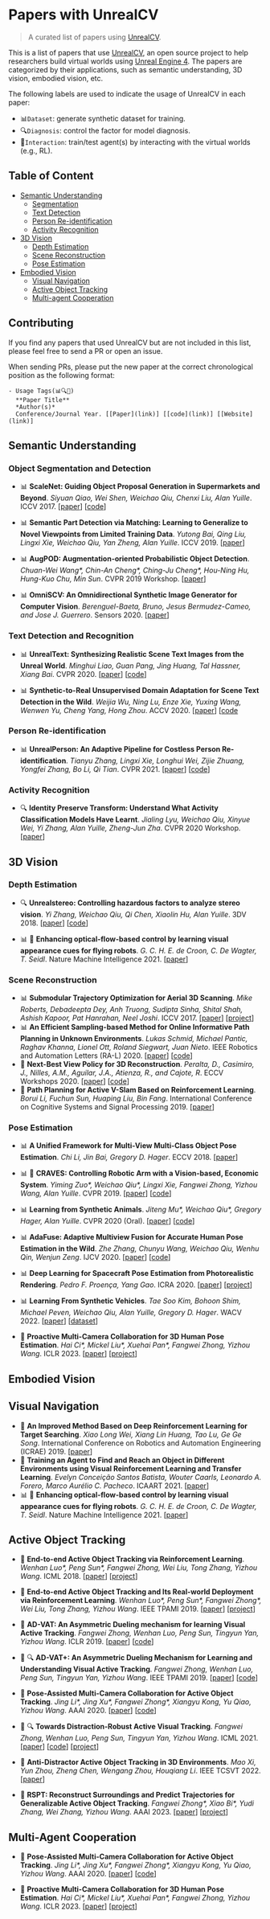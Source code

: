 # Papers with UnrealCV
> A curated list of papers using [UnrealCV](unrealcv.org).

This is a list of papers that use [UnrealCV](unrealcv.org), an open source project to help researchers build virtual worlds using [Unreal Engine 4](www.unrealengine.com). 
The papers are categorized by their applications, such as semantic understanding, 3D vision, embodied vision, etc.

The following labels are used to indicate the usage of UnrealCV in each paper:

- 📊`Dataset`: generate synthetic dataset for training.
- 🔍`Diagnosis`: control the factor for model diagnosis.
- 🏃`Interaction`: train/test agent(s) by interacting with the virtual worlds (e.g., RL).

## Table of Content
* [Semantic Understanding](#semantic)
  * [Segmentation](#segmentation)
  * [Text Detection](#text-detection)
  * [Person Re-identification](#person-reid)
  * [Activity Recognition](#activity)
* [3D Vision](#3d-vision)
  * [Depth Estimation](#depth)
  * [Scene Reconstruction](#reconstruction)
  * [Pose Estimation](#pose)
* [Embodied Vision](#embodied-vision)
  * [Visual Navigation](#visual-navigation)
  * [Active Object Tracking](#active-tracking)
  * [Multi-agent Cooperation](#multi-agent)

## <a name="contributing"></a> Contributing
If you find any papers that used UnrealCV but are not included in this list, please feel free to send a PR or open an issue.

When sending PRs, please put the new paper at the correct chronological position as the following format: <br>

```
- Usage Tags(📊🔍🏃) 
  **Paper Title** 
  *Author(s)* 
  Conference/Journal Year. [[Paper](link)] [[code](link)] [[Website](link)]
```

## <a name="semantic"></a> Semantic Understanding

### <a name="segmentation"></a> Object Segmentation and Detection
- 📊 **ScaleNet: Guiding Object Proposal Generation in Supermarkets and Beyond**.
   *Siyuan Qiao, Wei Shen, Weichao Qiu, Chenxi Liu, Alan Yuille*. 
   ICCV 2017. [[paper](https://arxiv.org/abs/1704.06752)] [[code](https://github.com/joe-siyuan-qiao/SupermarketPlugin-AutoShuffleWindow)]
   
- 📊
  **Semantic Part Detection via Matching: Learning to Generalize to Novel Viewpoints from Limited Training Data**.
  *Yutong Bai, Qing Liu, Lingxi Xie, Weichao Qiu, Yan Zheng, Alan Yuille*.
  ICCV 2019. [[paper](https://openaccess.thecvf.com/content_ICCV_2019/papers/Bai_Semantic_Part_Detection_via_Matching_Learning_to_Generalize_to_Novel_ICCV_2019_paper.pdf)]

- 📊
  **AugPOD: Augmentation-oriented Probabilistic Object Detection**.
  *Chuan-Wei Wang\*, Chin-An Cheng\*, Ching-Ju Cheng\*, Hou-Ning Hu, Hung-Kuo Chu, Min Sun*.
  CVPR 2019 Workshop. [[paper](https://nikosuenderhauf.github.io/roboticvisionchallenges/assets/papers/CVPR19/rvc_1.pdf)]

- 📊 
  **OmniSCV: An Omnidirectional Synthetic Image Generator for Computer Vision**. 
  *Berenguel-Baeta, Bruno, Jesus Bermudez-Cameo, and Jose J. Guerrero*. Sensors 2020. [[paper](https://www.ncbi.nlm.nih.gov/pmc/articles/PMC7181225/)]

### <a name="text-detection"></a> Text Detection and Recognition
- 📊
  **UnrealText: Synthesizing Realistic Scene Text Images from the Unreal World**.
  *Minghui Liao, Guan Pang, Jing Huang, Tal Hassner, Xiang Bai*.
  CVPR 2020. [[paper](https://arxiv.org/abs/2003.10608)] [[code](https://github.com/Jyouhou/UnrealText)]

- 📊 
 **Synthetic-to-Real Unsupervised Domain Adaptation for Scene Text Detection in the Wild**.
 *Weijia Wu, Ning Lu, Enze Xie, Yuxing Wang, Wenwen Yu, Cheng Yang, Hong Zhou*.
 ACCV 2020. [[paper](https://openaccess.thecvf.com/content/ACCV2020/papers/Wu_Synthetic-to-Real_Unsupervised_Domain_Adaptation_for_Scene_Text_Detection_in_the_ACCV_2020_paper.pdf)] [[code](https://github.com/weijiawu/SyntoReal_STD)

### <a name="person-reid"></a> Person Re-identification
- 📊
  **UnrealPerson: An Adaptive Pipeline for Costless Person Re-identification**.
  *Tianyu Zhang, Lingxi Xie, Longhui Wei, Zijie Zhuang, Yongfei Zhang, Bo Li, Qi Tian*.
  CVPR 2021. [[paper](https://arxiv.org/abs/2012.04268v2)] [[code](https://github.com/FlyHighest/UnrealPerson)]

### <a name="activity"></a> Activity Recognition
- 🔍
  **Identity Preserve Transform: Understand What Activity Classification Models Have Learnt**.
  *Jialing Lyu, Weichao Qiu, Xinyue Wei, Yi Zhang, Alan Yuille, Zheng-Jun Zha*.
  CVPR 2020 Workshop. [[paper](https://arxiv.org/abs/1912.06314)]


## <a name="3d-vision"></a> 3D Vision

### <a name="depth"></a> Depth Estimation
- 🔍
  **Unrealstereo: Controlling hazardous factors to analyze stereo vision**.
  *Yi Zhang, Weichao Qiu, Qi Chen, Xiaolin Hu, Alan Yuille*.
  3DV 2018. [[paper](https://arxiv.org/abs/1612.04647)] [[code](https://github.com/edz-o/unreal-stereo-evaluation)]

- 📊 🏃
  **Enhancing optical-flow-based control by learning visual appearance cues for flying robots**.
  *G. C. H. E. de Croon, C. De Wagter, T. Seidl*.
  Nature Machine Intelligence 2021. [[paper](https://www.nature.com/articles/s42256-020-00279-7)]

### <a name="reconstruction"></a> Scene Reconstruction
- 📊
  **Submodular Trajectory Optimization for Aerial 3D Scanning**.
  *Mike Roberts, Debadeepta Dey, Anh Truong, Sudipta Sinha, Shital Shah, Ashish Kapoor, Pat Hanrahan, Neel Joshi*.
  ICCV 2017. [[paper](https://arxiv.org/abs/1705.00703)] [[project](http://graphics.stanford.edu/papers/aerial_scanning/)]
- 📊
  **An Efficient Sampling-based Method for Online Informative Path Planning in Unknown Environments**.
  *Lukas Schmid, Michael Pantic, Raghav Khanna, Lionel Ott, Roland Siegwart, Juan Nieto*.
  IEEE Robotics and Automation Letters (RA-L) 2020. [[paper](https://arxiv.org/abs/1909.09548)] [[code](https://github.com/ethz-asl/mav_active_3d_planning)]
- 🏃
  **Next-Best View Policy for 3D Reconstruction**.
  *Peralta, D., Casimiro, J., Nilles, A.M., Aguilar, J.A., Atienza, R., and Cajote, R*.
  ECCV Workshops 2020. [[paper](https://arxiv.org/abs/2008.12664)] [[code](https://github.com/darylperalta/ScanRL)]
- 🏃
  **Path Planning for Active V-Slam Based on Reinforcement Learning**.
  *Borui Li, Fuchun Sun, Huaping Liu, Bin Fang*.
  International Conference on Cognitive Systems and Signal Processing 2019. [[paper](https://link.springer.com/chapter/10.1007/978-981-13-7986-4_42)]

### <a name="pose"></a> Pose Estimation
- 📊
  **A Unified Framework for Multi-View Multi-Class Object Pose Estimation**.
 *Chi Li, Jin Bai, Gregory D. Hager*.
  ECCV 2018. [[paper](https://openaccess.thecvf.com/content_ECCV_2018/papers/Chi_Li_A_Unified_Framework_ECCV_2018_paper.pdf)]

- 📊 
  🏃
  **CRAVES: Controlling Robotic Arm with a Vision-based, Economic System**.
 *Yiming Zuo\*, Weichao Qiu\*, Lingxi Xie, Fangwei Zhong, Yizhou Wang, Alan Yuille*.
  CVPR 2019. [[paper](https://arxiv.org/abs/1812.00725)] [[code](https://github.com/zuoym15/craves.ai)]

- 📊 
  **Learning from Synthetic Animals**.
  *Jiteng Mu\*, Weichao Qiu\*, Gregory Hager, Alan Yuille*.
  CVPR 2020 (Oral). [[paper](https://arxiv.org/abs/1912.08265)] [[code](https://github.com/JitengMu/Learning-from-Synthetic-Animals)]

- 📊 
 **AdaFuse: Adaptive Multiview Fusion for Accurate Human Pose Estimation in the Wild**.
 *Zhe Zhang, Chunyu Wang, Weichao Qiu, Wenhu Qin, Wenjun Zeng*.
 IJCV 2020. [[paper](https://arxiv.org/pdf/2010.13302.pdf)] [[code](https://github.com/zhezh/adafuse-3d-human-pose)]

- 📊 
  **Deep Learning for Spacecraft Pose Estimation from Photorealistic Rendering**.
  *Pedro F. Proença, Yang Gao*.
  ICRA 2020. [[paper](https://ieeexplore.ieee.org/abstract/document/9197244)] [[project](https://pedropro.github.io/project/urso/)]
- 📊 
 **Learning From Synthetic Vehicles**.
 *Tae Soo Kim, Bohoon Shim, Michael Peven, Weichao Qiu, Alan Yuille, Gregory D. Hager*.
 WACV 2022. [[paper](https://openaccess.thecvf.com/content/WACV2022W/RWS/papers/Kim_Learning_From_Synthetic_Vehicles_WACVW_2022_paper.pdf)] [[dataset](https://archive.org/details/saved-v-1)]

- 🏃
  **Proactive Multi-Camera Collaboration for 3D Human Pose Estimation**.
  *Hai Ci\*, Mickel Liu\*, Xuehai Pan\*, Fangwei Zhong, Yizhou Wang*.
  ICLR 2023. [[paper](https://openreview.net/pdf?id=CPIy9TWFYBG)] [[project](https://sites.google.com/view/active3dpose)]

## <a name="embodied-vision"></a> Embodied Vision

## <a name="visual-navigation"></a> Visual Navigation

- 🏃
  **An Improved Method Based on Deep Reinforcement Learning for Target Searching**.
  *Xiao Long Wei, Xiang Lin Huang, Tao Lu, Ge Ge Song*.
  International Conference on Robotics and Automation Engineering (ICRAE) 2019. [[paper](https://ieeexplore.ieee.org/abstract/document/9043821)]
- 🏃
  **Training an Agent to Find and Reach an Object in Different Environments using Visual Reinforcement Learning and Transfer Learning**.
 *Evelyn Conceição Santos Batista, Wouter Caarls, Leonardo A. Forero, Marco Aurélio C. Pacheco*.
 ICAART 2021. [[paper](https://www.scitepress.org/PublishedPapers/2021/102368/102368.pdf)]
- 📊
  🏃
  **Enhancing optical-flow-based control by learning visual appearance cues for flying robots**.
  *G. C. H. E. de Croon, C. De Wagter, T. Seidl*.
  Nature Machine Intelligence 2021. [[paper](https://www.nature.com/articles/s42256-020-00279-7)]

## <a name="active-tracking"></a> Active Object Tracking
- 🏃 
 **End-to-end Active Object Tracking via Reinforcement Learning**.
 *Wenhan Luo\*, Peng Sun\*, Fangwei Zhong, Wei Liu, Tong Zhang, Yizhou Wang*. 
  ICML 2018. [[paper](http://proceedings.mlr.press/v80/luo18a/luo18a.pdf)] [[project](https://sites.google.com/site/whluoimperial/active_tracking_icml2018)]

- 🏃 
  **End-to-end Active Object Tracking and Its Real-world Deployment via Reinforcement Learning**. 
  *Wenhan Luo\*, Peng Sun\*, Fangwei Zhong\*, Wei Liu, Tong Zhang, Yizhou Wang*.
  IEEE TPAMI 2019. [[paper](https://arxiv.org/pdf/1808.03405.pdf)] [[project](https://sites.google.com/site/whluoimperial/active_tracking_icml2018)]

- 🏃 
  **AD-VAT: An Asymmetric Dueling mechanism for learning Visual Active Tracking**.
  *Fangwei Zhong, Wenhan Luo, Peng Sun, Tingyun Yan, Yizhou Wang*.
  ICLR 2019. [[paper](https://openreview.net/pdf?id=HkgYmhR9KX)] [[code](https://github.com/zfw1226/active_tracking_rl)]

- 🏃
  🔍
  **AD-VAT+: An Asymmetric Dueling Mechanism for Learning and Understanding Visual Active Tracking**.
  *Fangwei Zhong, Wenhan Luo, Peng Sun, Tingyun Yan, Yizhou Wang*.
  IEEE TPAMI 2019. [[paper](https://ieeexplore.ieee.org/abstract/document/8896000)] [[code](https://github.com/zfw1226/active_tracking_rl)]

- 🏃
  **Pose-Assisted Multi-Camera Collaboration for Active Object Tracking**.
  *Jing Li\*, Jing Xu\*, Fangwei Zhong\*, Xiangyu Kong, Yu Qiao, Yizhou Wang*.
  AAAI 2020. [[paper](https://arxiv.org/pdf/2001.05161.pdf)] [[code](https://github.com/LilJing/pose-assisted-collaboration)]

- 🏃
  🔍
  **Towards Distraction-Robust Active Visual Tracking**.
  *Fangwei Zhong, Wenhan Luo, Peng Sun, Tingyun Yan, Yizhou Wang*.
  ICML 2021. [[paper](https://arxiv.org/abs/2106.10110)] [[code](https://github.com/zfw1226/active_tracking_rl/tree/distractor)] [[project](https://sites.google.com/view/distraction-robust-avt)]

- 🏃
  **Anti-Distractor Active Object Tracking in 3D Environments**.
  *Mao Xi, Yun Zhou, Zheng Chen, Wengang Zhou, Houqiang Li*.
  IEEE TCSVT 2022. [[paper](https://ieeexplore.ieee.org/abstract/document/9521193)]

- 🏃
  **RSPT: Reconstruct Surroundings and Predict Trajectories for Generalizable Active Object Tracking**.
  *Fangwei Zhong\*, Xiao Bi\*, Yudi Zhang, Wei Zhang, Yizhou Wang*.
  AAAI 2023. [[paper](https://arxiv.org/pdf/2304.03623v1.pdf)] [[project](https://sites.google.com/view/aot-rspt)]

## <a name="multi-agent"></a> Multi-Agent Cooperation
- 🏃
  **Pose-Assisted Multi-Camera Collaboration for Active Object Tracking**.
  *Jing Li\*, Jing Xu\*, Fangwei Zhong\*, Xiangyu Kong, Yu Qiao, Yizhou Wang*.
  AAAI 2020. [[paper](https://arxiv.org/pdf/2001.05161.pdf)] [[code](https://github.com/LilJing/pose-assisted-collaboration)]

- 🏃
  **Proactive Multi-Camera Collaboration for 3D Human Pose Estimation**.
  *Hai Ci\*, Mickel Liu\*, Xuehai Pan\*, Fangwei Zhong, Yizhou Wang*.
  ICLR 2023. [[paper](https://openreview.net/pdf?id=CPIy9TWFYBG)] [[project](https://sites.google.com/view/active3dpose)]
